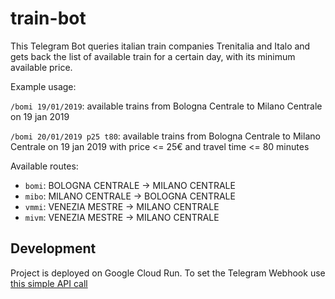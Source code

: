 # train-bot

This Telegram Bot queries italian train companies Trenitalia and Italo and gets back the list of available train for a certain day, with its minimum available price.

Example usage:

```/bomi 19/01/2019```: available trains from Bologna Centrale to Milano Centrale on 19 jan 2019

```/bomi 20/01/2019 p25 t80```: available trains from Bologna Centrale to Milano Centrale on 19 jan 2019 with price <= 25€ and travel time <= 80 minutes

Available routes:
- `bomi`: BOLOGNA CENTRALE -> MILANO CENTRALE
- `mibo`: MILANO CENTRALE -> BOLOGNA CENTRALE
- `vmmi`: VENEZIA MESTRE -> MILANO CENTRALE
- `mivm`: VENEZIA MESTRE -> MILANO CENTRALE


## Development

Project is deployed on Google Cloud Run.
To set the Telegram Webhook use [this simple API call](https://medium.com/@xabaras/setting-your-telegram-bot-webhook-the-easy-way-c7577b2d6f72)
